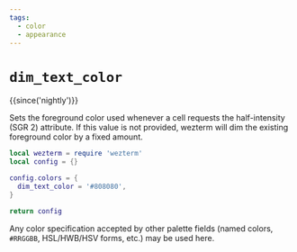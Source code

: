 ```yaml
---
tags:
  - color
  - appearance
---
```

# `dim_text_color`

{{since('nightly')}}

Sets the foreground color used whenever a cell requests the half-intensity (SGR 2)
attribute. If this value is not provided, wezterm will dim the existing
foreground color by a fixed amount.

```lua
local wezterm = require 'wezterm'
local config = {}

config.colors = {
  dim_text_color = '#808080',
}

return config
```

Any color specification accepted by other palette fields (named colors, `#RRGGBB`,
HSL/HWB/HSV forms, etc.) may be used here.
